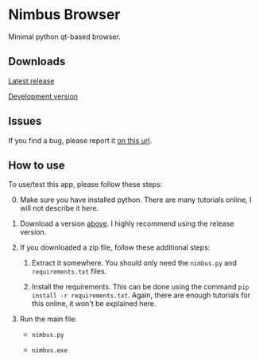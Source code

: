 # Nimbus Browser

Minimal python qt-based browser.

## Downloads

[Latest release](https://github.com/notvitus/nimbus/releases/latest)

[Development version](https://github.com/notvitus/nimbus/archive/refs/heads/main.zip)

## Issues

If you find a bug, please report it [on this url](https://github.com/notvitus/nimbus/issues).

## How to use

To use/test this app, please follow these steps:

0. Make sure you have installed python.
   There are many tutorials online, I will not describe it here.

1. Download a version [above](#downloads).
   I highly recommend using the release version.

2. If you downloaded a zip file, follow these additional steps:

   1. Extract it somewhere.
      You should only need the `nimbus.py` and `requirements.txt` files.

   2. Install the requirements. This can be done using the command `pip install -r requirements.txt`.
      Again, there are enough tutorials for this online, it won't be explained here.

3. Run the main file:

   - `nimbus.py`

   - `nimbus.exe`
